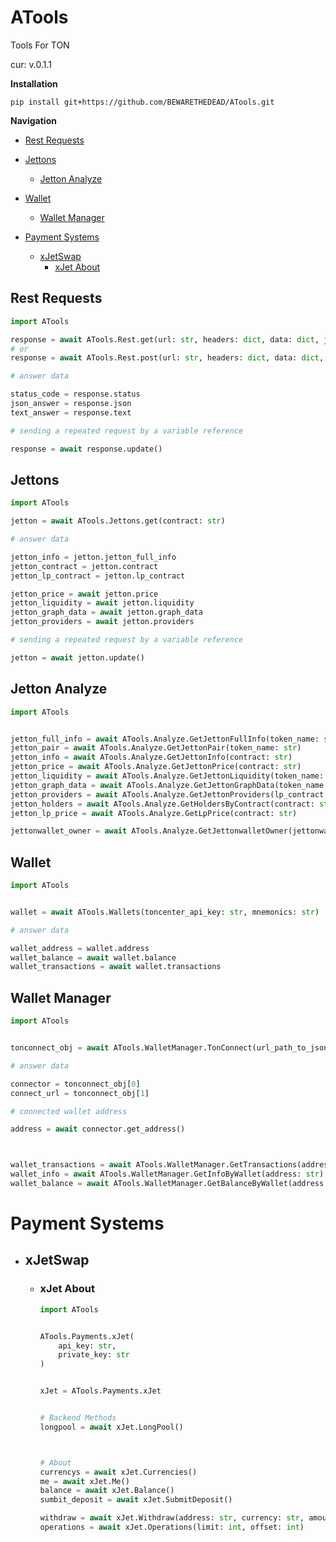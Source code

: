 # ATools
Tools For TON

cur: v.0.1.1

**Installation**
```shell
pip install git+https://github.com/BEWARETHEDEAD/ATools.git
```


**Navigation**
- [Rest Requests](#rest-requests)
  
- [Jettons](#jettons)
    - [Jetton Analyze](#jetton-analyze)
      
- [Wallet](#wallet)
    - [Wallet Manager](#wallet-manager)
      
- [Payment Systems](#payment-systems)
    - [xJetSwap](#xjetswap)
        - [xJet About](#xjet-about) 
## Rest Requests
```python
import ATools

response = await ATools.Rest.get(url: str, headers: dict, data: dict, json: dict) 
# or
response = await ATools.Rest.post(url: str, headers: dict, data: dict, json: dict)

# answer data

status_code = response.status
json_answer = response.json
text_answer = response.text

# sending a repeated request by a variable reference

response = await response.update()
```

## Jettons
```python
import ATools

jetton = await ATools.Jettons.get(contract: str)

# answer data

jetton_info = jetton.jetton_full_info
jetton_contract = jetton.contract
jetton_lp_contract = jetton.lp_contract

jetton_price = await jetton.price
jetton_liquidity = await jetton.liquidity
jetton_graph_data = await jetton.graph_data
jetton_providers = await jetton.providers

# sending a repeated request by a variable reference

jetton = await jetton.update()
```

## Jetton Analyze
```python
import ATools


jetton_full_info = await ATools.Analyze.GetJettonFullInfo(token_name: str)
jetton_pair = await ATools.Analyze.GetJettonPair(token_name: str)
jetton_info = await ATools.Analyze.GetJettonInfo(contract: str)
jetton_price = await ATools.Analyze.GetJettonPrice(contract: str)
jetton_liquidity = await ATools.Analyze.GetJettonLiquidity(token_name: str)
jetton_graph_data = await ATools.Analyze.GetJettonGraphData(token_name: str)
jetton_providers = await ATools.Analyze.GetJettonProviders(lp_contract: str)
jetton_holders = await ATools.Analyze.GetHoldersByContract(contract: str, limit: int)
jetton_lp_price = await ATools.Analyze.GetLpPrice(contract: str)

jettonwallet_owner = await ATools.Analyze.GetJettonwalletOwner(jettonwallet_address: str)
```

## Wallet
```python
import ATools


wallet = await ATools.Wallets(toncenter_api_key: str, mnemonics: str)

# answer data

wallet_address = wallet.address
wallet_balance = await wallet.balance
wallet_transactions = await wallet.transactions
```

## Wallet Manager
```python
import ATools


tonconnect_obj = await ATools.WalletManager.TonConnect(url_path_to_json: str, provider: str, payload: str)

# answer data

connector = tonconnect_obj[0]
connect_url = tonconnect_obj[1]

# connected wallet address

address = await connector.get_address()



wallet_transactions = await ATools.WalletManager.GetTransactions(address: str, limit: int, offset: int)
wallet_info = await ATools.WalletManager.GetInfoByWallet(address: str)
wallet_balance = await ATools.WalletManager.GetBalanceByWallet(address: str)
```


# Payment Systems

- ## xJetSwap
    - ### xJet About
      ```python
      import ATools

      
      ATools.Payments.xJet(
          api_key: str,
          private_key: str
      )
      
      
      xJet = ATools.Payments.xJet
      
      
      # Backend Methods
      longpool = await xJet.LongPool()
      
      
      
      # About
      currencys = await xJet.Currencies()
      me = await xJet.Me()
      balance = await xJet.Balance()
      sumbit_deposit = await xJet.SubmitDeposit()
      
      withdraw = await xJet.Withdraw(address: str, currency: str, amount: float)
      operations = await xJet.Operations(limit: int, offset: int)
      ```
